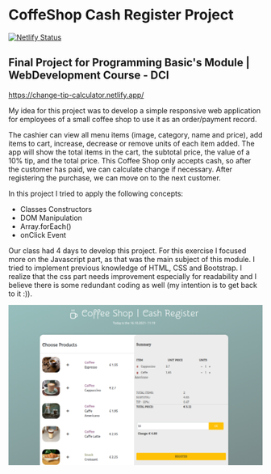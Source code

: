 # CoffeShop Cash Register Project
[![Netlify Status](https://api.netlify.com/api/v1/badges/7372c969-9146-441a-a89c-29dceca15d1f/deploy-status)](https://app.netlify.com/sites/change-tip-calculator/deploys)
## Final Project for Programming Basic's Module | WebDevelopment Course - DCI

https://change-tip-calculator.netlify.app/

My idea for this project was to develop a simple responsive web application for employees of a small coffee shop to use it as an order/payment record.

The cashier can view all menu items (image, category, name and price), add items to cart, increase, decrease or remove units of each item added. The app will show the total items in the cart, the subtotal price, the value of a 10% tip, and the total price. This Coffee Shop only accepts cash, so after the customer has paid, we can calculate change if necessary. After registering the purchase, we can move on to the next customer.

In this project I tried to apply the following concepts:

- Classes Constructors
- DOM Manipulation
- Array.forEach()
- onClick Event

Our class had 4 days to develop this project. For this exercise I focused more on the Javascript part, as that was the main subject of this module. I tried to implement previous knowledge of HTML, CSS and Bootstrap. I realize that the css part needs improvement especially for readability and I believe there is some redundant coding as well (my intention is to get back to it :)).

![alt text](https://github.com/midoritiba/CoffeShop-Cash-register-Project/blob/main/mockup/coffe_shop.png)
